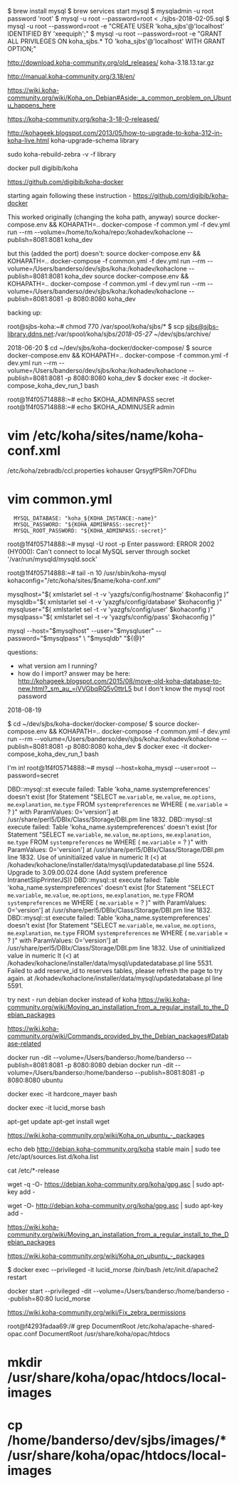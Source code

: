 $ brew install mysql
$ brew services start mysql
$ mysqladmin -u root password 'root'
$ mysql -u root --password=root < ./sjbs-2018-02-05.sql
$ mysql -u root --password=root -e "CREATE USER 'koha_sjbs'@'localhost' IDENTIFIED BY 'xeequiph';"
$ mysql -u root --password=root -e "GRANT ALL PRIVILEGES ON koha_sjbs.* TO 'koha_sjbs'@'localhost' WITH GRANT OPTION;"

http://download.koha-community.org/old_releases/
  koha-3.18.13.tar.gz

http://manual.koha-community.org/3.18/en/

https://wiki.koha-community.org/wiki/Koha_on_Debian#Aside:_a_common_problem_on_Ubuntu_happens_here

https://koha-community.org/koha-3-18-0-released/


http://kohageek.blogspot.com/2013/05/how-to-upgrade-to-koha-312-in-koha-live.html
koha-upgrade-schema library

sudo koha-rebuild-zebra -v -f library


docker pull digibib/koha


https://github.com/digibib/koha-docker




starting again following these instruction - https://github.com/digibib/koha-docker

This worked originally (changing the koha path, anyway)
source docker-compose.env && KOHAPATH=.. docker-compose -f common.yml -f dev.yml run --rm --volume=/home/to/koha/repo:/kohadev/kohaclone --publish=8081:8081 koha_dev

but this (added the port) doesn't:
source docker-compose.env && KOHAPATH=.. docker-compose -f common.yml -f dev.yml run --rm --volume=/Users/banderso/dev/sjbs/koha:/kohadev/kohaclone --publish=8081:8081 koha_dev
source docker-compose.env && KOHAPATH=.. docker-compose -f common.yml -f dev.yml run --rm --volume=/Users/banderso/dev/sjbs/koha:/kohadev/kohaclone --publish=8081:8081 -p 8080:8080 koha_dev


backing up:

root@sjbs-koha:~# chmod 770 /var/spool/koha/sjbs/*
$ scp sjbs@sjbs-library.ddns.net:/var/spool/koha/sjbs/*2018-05-27* ~/dev/sjbs/archive/

2018-06-20
$ cd ~/dev/sjbs/koha-docker/docker-compose/
$ source docker-compose.env && KOHAPATH=.. docker-compose -f common.yml -f dev.yml run --rm --volume=/Users/banderso/dev/sjbs/koha:/kohadev/kohaclone --publish=8081:8081 -p 8080:8080 koha_dev
$ docker exec -it docker-compose_koha_dev_run_1 bash

root@1f4f05714888:~# echo $KOHA_ADMINPASS
secret
root@1f4f05714888:~# echo $KOHA_ADMINUSER
admin


# vim /etc/koha/sites/name/koha-conf.xml
<serverinfo id="publicserver">
        <ccl2rpn>/etc/koha/zebradb/ccl.properties</ccl2rpn>
        <user>kohauser</user>
        <password>QrsygfPSRm7OFDhu</password>

# vim common.yml
      MYSQL_DATABASE: "koha_${KOHA_INSTANCE:-name}"
      MYSQL_PASSWORD: "${KOHA_ADMINPASS:-secret}"
      MYSQL_ROOT_PASSWORD: "${KOHA_ADMINPASS:-secret}"

root@1f4f05714888:~# mysql -U root -p
Enter password: 
ERROR 2002 (HY000): Can't connect to local MySQL server through socket '/var/run/mysqld/mysqld.sock'

root@1f4f05714888:~# tail -n 10 /usr/sbin/koha-mysql 
kohaconfig="/etc/koha/sites/$name/koha-conf.xml"

mysqlhost="$( xmlstarlet sel -t -v 'yazgfs/config/hostname' $kohaconfig )"
mysqldb="$( xmlstarlet sel -t -v 'yazgfs/config/database' $kohaconfig )"
mysqluser="$( xmlstarlet sel -t -v 'yazgfs/config/user' $kohaconfig )"
mysqlpass="$( xmlstarlet sel -t -v 'yazgfs/config/pass' $kohaconfig )"

mysql --host="$mysqlhost" --user="$mysqluser" --password="$mysqlpass" \
    "$mysqldb"  "${@}"

questions:
- what version am I running?
- how do I import?
    answer may be here:
      http://kohageek.blogspot.com/2015/08/move-old-koha-database-to-new.html?_sm_au_=iVVGbqRQ5v0ttrL5
    but I don't know the mysql root password

2018-08-19

$ cd ~/dev/sjbs/koha-docker/docker-compose/
$ source docker-compose.env && KOHAPATH=.. docker-compose -f common.yml -f dev.yml run --rm --volume=/Users/banderso/dev/sjbs/koha:/kohadev/kohaclone --publish=8081:8081 -p 8080:8080 koha_dev
$ docker exec -it docker-compose_koha_dev_run_1 bash

I'm in!
  root@1f4f05714888:~# mysql --host=koha_mysql --user=root --password=secret



DBD::mysql::st execute failed: Table 'koha_name.systempreferences' doesn't exist [for Statement "SELECT `me`.`variable`, `me`.`value`, `me`.`options`, `me`.`explanation`, `me`.`type` FROM `systempreferences` `me` WHERE ( `me`.`variable` = ? )" with ParamValues: 0='version'] at /usr/share/perl5/DBIx/Class/Storage/DBI.pm line 1832.
DBD::mysql::st execute failed: Table 'koha_name.systempreferences' doesn't exist [for Statement "SELECT `me`.`variable`, `me`.`value`, `me`.`options`, `me`.`explanation`, `me`.`type` FROM `systempreferences` `me` WHERE ( `me`.`variable` = ? )" with ParamValues: 0='version'] at /usr/share/perl5/DBIx/Class/Storage/DBI.pm line 1832.
Use of uninitialized value in numeric lt (<) at /kohadev/kohaclone/installer/data/mysql/updatedatabase.pl line 5524.
Upgrade to 3.09.00.024 done (Add system preference IntranetSlipPrinterJS))
DBD::mysql::st execute failed: Table 'koha_name.systempreferences' doesn't exist [for Statement "SELECT `me`.`variable`, `me`.`value`, `me`.`options`, `me`.`explanation`, `me`.`type` FROM `systempreferences` `me` WHERE ( `me`.`variable` = ? )" with ParamValues: 0='version'] at /usr/share/perl5/DBIx/Class/Storage/DBI.pm line 1832.
DBD::mysql::st execute failed: Table 'koha_name.systempreferences' doesn't exist [for Statement "SELECT `me`.`variable`, `me`.`value`, `me`.`options`, `me`.`explanation`, `me`.`type` FROM `systempreferences` `me` WHERE ( `me`.`variable` = ? )" with ParamValues: 0='version'] at /usr/share/perl5/DBIx/Class/Storage/DBI.pm line 1832.
Use of uninitialized value in numeric lt (<) at /kohadev/kohaclone/installer/data/mysql/updatedatabase.pl line 5531.
Failed to add reserve_id to reserves tables, please refresh the page to try again. at /kohadev/kohaclone/installer/data/mysql/updatedatabase.pl line 5591.


try next - run debian docker instead of koha
https://wiki.koha-community.org/wiki/Moving_an_installation_from_a_regular_install_to_the_Debian_packages

https://wiki.koha-community.org/wiki/Commands_provided_by_the_Debian_packages#Database-related

docker run -dit --volume=/Users/banderso:/home/banderso --publish=8081:8081 -p 8080:8080 debian
docker run -dit --volume=/Users/banderso:/home/banderso --publish=8081:8081 -p 8080:8080 ubuntu

docker exec -it hardcore_mayer bash

docker exec -it lucid_morse bash

apt-get update
apt-get install wget

https://wiki.koha-community.org/wiki/Koha_on_ubuntu_-_packages

echo deb http://debian.koha-community.org/koha stable main | sudo tee /etc/apt/sources.list.d/koha.list

cat /etc/*-release

wget -q -O- https://debian.koha-community.org/koha/gpg.asc | sudo apt-key add -


wget -O- http://debian.koha-community.org/koha/gpg.asc | sudo apt-key add -



https://wiki.koha-community.org/wiki/Moving_an_installation_from_a_regular_install_to_the_Debian_packages

https://wiki.koha-community.org/wiki/Koha_on_ubuntu_-_packages


$ docker exec --privileged -it lucid_morse /bin/bash
/etc/init.d/apache2 restart

docker start --privileged -dit --volume=/Users/banderso:/home/banderso --publish=80:80 lucid_morse

https://wiki.koha-community.org/wiki/Fix_zebra_permissions

root@f4293fadaa69:/# grep DocumentRoot /etc/koha/apache-shared-opac.conf 
DocumentRoot /usr/share/koha/opac/htdocs

# mkdir /usr/share/koha/opac/htdocs/local-images
# cp /home/banderso/dev/sjbs/images/* /usr/share/koha/opac/htdocs/local-images
